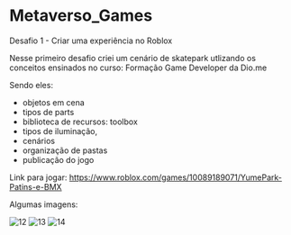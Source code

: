 # Metaverso_Games

Desafio 1 - Criar uma experiência no Roblox

Nesse primeiro desafio criei um cenário de skatepark utlizando os conceitos ensinados no curso: Formação Game Developer da Dio.me

Sendo eles:

- objetos em cena
- tipos de parts
- biblioteca de recursos: toolbox
- tipos de iluminação,
- cenários
- organização de pastas 
- publicação do jogo

Link para jogar:
https://www.roblox.com/games/10089189071/YumePark-Patins-e-BMX

Algumas imagens:

![12](https://user-images.githubusercontent.com/63512780/176985000-fcdc2038-746d-4227-a3e2-15a5b899110b.JPG)
![13](https://user-images.githubusercontent.com/63512780/176985002-dea24350-874f-4058-a057-37594f612041.JPG)
![14](https://user-images.githubusercontent.com/63512780/176985006-066b851c-5cd2-4207-8a7e-1e4df275e508.JPG)
